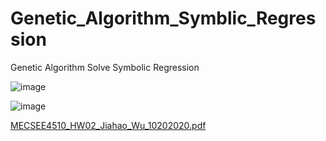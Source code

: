 # Genetic_Algorithm_Symblic_Regression
Genetic Algorithm Solve Symbolic Regression



![image](https://user-images.githubusercontent.com/69972187/108153030-5488cc00-70a8-11eb-8dda-917de8f7f2b2.png)


![image](https://user-images.githubusercontent.com/69972187/108153044-5e123400-70a8-11eb-976d-7dc3345d8009.png)




[MECSEE4510_HW02_Jiahao_Wu_10202020.pdf](https://github.com/Jiahao0310/Genetic_Algorithm_Symblic_Regression/files/5993059/MECSEE4510_HW02_Jiahao_Wu_10202020.pdf)


